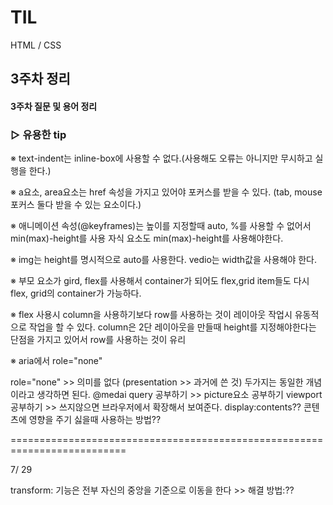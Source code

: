 # TIL

HTML / CSS

## 3주차 정리

#### 3주차 질문 및 용어 정리

### ▷ 유용한 tip

※ text-indent는 inline-box에 사용할 수 없다.(사용해도 오류는 아니지만 무시하고 실행을 한다.)

※ a요소, area요소는 href 속성을 가지고 있어야 포커스를 받을 수 있다.
(tab, mouse 포커스 둘다 받을 수 있는 요소이다.)

※ 애니메이션 속성(@keyframes)는 높이를 지정할때 auto, %를 사용할 수 없어서 min(max)-height를 사용
자식 요소도 min(max)-height를 사용해야한다.

※ img는 height를 명시적으로 auto를 사용한다. vedio는 width값을 사용해야 한다.

※ 부모 요소가 gird, flex를 사용해서 container가 되어도 flex,grid item들도
다시 flex, grid의 container가 가능하다.

※ flex 사용시 column을 사용하기보다 row를 사용하는 것이 레이아웃 작업시 유동적으로 작업을 할 수 있다.
column은 2단 레이아웃을 만들때 height를 지정해야한다는 단점을 가지고 있어서 row를 사용하는 것이 유리

※ aria에서 role="none"

role="none" >> 의미를 없다 (presentation >> 과거에 쓴 것) 두가지는 동일한 개념이라고 생각하면 된다.
@medai query 공부하기 >> picture요소 공부하기
viewport 공부하기 >> 쓰지않으면 브라우저에서 확장해서 보여준다.
display:contents?? 콘텐츠에 영향을 주기 싫을때 사용하는 방법??

==========================================================================

7/ 29

transform: 기능은 전부 자신의 중앙을 기준으로 이동을 한다 >> 해결 방법:??

<!-- 유용한 사이트
troy >> 반응형 웹 테스트 사이트
http://responsivelogos.co.uk/ >> 로고 모음집
grid system generator, https://960.gs/ >> 그리드 계산 사이트
 -->
